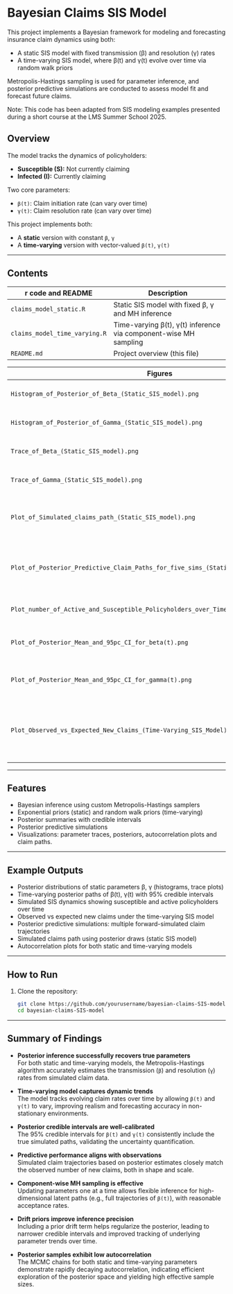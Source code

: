 # Bayesian Claims SIS Model

This project implements a Bayesian framework for modeling and forecasting insurance claim dynamics using both:
- A static SIS model with fixed transmission (β) and resolution (γ) rates
- A time-varying SIS model, where β(t) and γ(t) evolve over time via random walk priors

Metropolis-Hastings sampling is used for parameter inference, and posterior predictive simulations are conducted to assess model fit and forecast future claims.

Note: This code has been adapted from SIS modeling examples presented during a short course at the LMS Summer School 2025.

## Overview

The model tracks the dynamics of policyholders:
- **Susceptible (S):** Not currently claiming
- **Infected (I):** Currently claiming

Two core parameters:
- `β(t)`: Claim initiation rate (can vary over time)
- `γ(t)`: Claim resolution rate (can vary over time)

This project implements both:
- A **static** version with constant `β`, `γ`
- A **time-varying** version with vector-valued `β(t)`, `γ(t)`

---

## Contents

| r code and README               | Description                                                        |
|--------------------|--------------------------------------------------------------------|
| `claims_model_static.R`    | Static SIS model with fixed β, γ and MH inference                  |
| `claims_model_time_varying.R` | Time-varying β(t), γ(t) inference via component-wise MH sampling |
| `README.md`         | Project overview (this file)                                      |

| Figures                                                                                   | Description                                           |
| -------------------------------------------------------------------------------------- | ----------------------------------------------------- |
| `Histogram_of_Posterior_of_Beta_(Static_SIS_model).png`                                | Posterior distribution of fixed β                     |
| `Histogram_of_Posterior_of_Gamma_(Static_SIS_model).png`                               | Posterior distribution of fixed γ                     |
| `Trace_of_Beta_(Static_SIS_model).png`                                                 | MCMC trace plot for fixed β                           |
| `Trace_of_Gamma_(Static_SIS_model).png`                                                | MCMC trace plot for fixed γ                           |
| `Plot_of_Simulated_claims_path_(Static_SIS_model).png`                                 | Simulated claims path over time (Static SIS model)    |
| `Plot_of_Posterior_Predictive_Claim_Paths_for_five_sims_(Static_SIS_model).png`        | Posterior predictive claim paths (static model, five simulations)       |
| `Plot_number_of_Active_and_Susceptible_Policyholders_over_Time_(Static_SIS_model).png` | SIS model dynamics (S and I)                          |
| `Plot_of_Posterior_Mean_and_95pc_CI_for_beta(t).png`                                   | Posterior mean and 95% CI for β(t)                    |
| `Plot_of_Posterior_Mean_and_95pc_CI_for_gamma(t).png`                                  | Posterior mean and 95% CI for γ(t)                    |
| `Plot_Observed_vs_Expected_New_Claims_(Time-Varying_SIS_Model).png`                    | Observed vs predicted new claims (time-varying model) |

---

## Features

- Bayesian inference using custom Metropolis-Hastings samplers
- Exponential priors (static) and random walk priors (time-varying)
- Posterior summaries with credible intervals
- Posterior predictive simulations
- Visualizations: parameter traces, posteriors, autocorrelation plots and claim paths.

---

## Example Outputs

 - Posterior distributions of static parameters β, γ (histograms, trace plots)
 - Time-varying posterior paths of β(t), γ(t) with 95% credible intervals
 - Simulated SIS dynamics showing susceptible and active policyholders over time
 - Observed vs expected new claims under the time-varying SIS model
 - Posterior predictive simulations: multiple forward-simulated claim trajectories
 - Simulated claims path using posterior draws (static SIS model)
 - Autocorrelation plots for both static and time-varying models

---

## How to Run

1. Clone the repository:
   ```bash
   git clone https://github.com/yourusername/bayesian-claims-SIS-model.git
   cd bayesian-claims-SIS-model

---

## Summary of Findings

- **Posterior inference successfully recovers true parameters**  
  For both static and time-varying models, the Metropolis-Hastings algorithm accurately estimates the transmission (`β`) and resolution (`γ`) rates from simulated claim data.

- **Time-varying model captures dynamic trends**  
  The model tracks evolving claim rates over time by allowing `β(t)` and `γ(t)` to vary, improving realism and forecasting accuracy in non-stationary environments.

- **Posterior credible intervals are well-calibrated**  
  The 95% credible intervals for `β(t)` and `γ(t)` consistently include the true simulated paths, validating the uncertainty quantification.

- **Predictive performance aligns with observations**  
  Simulated claim trajectories based on posterior estimates closely match the observed number of new claims, both in shape and scale.

- **Component-wise MH sampling is effective**  
  Updating parameters one at a time allows flexible inference for high-dimensional latent paths (e.g., full trajectories of `β(t)`), with reasonable acceptance rates.

- **Drift priors improve inference precision** \
  Including a prior drift term helps regularize the posterior, leading to narrower credible intervals and improved tracking of underlying parameter trends over time.

- **Posterior samples exhibit low autocorrelation** \
  The MCMC chains for both static and time-varying parameters demonstrate rapidly decaying autocorrelation, indicating efficient exploration of the posterior space and yielding high effective sample sizes.


